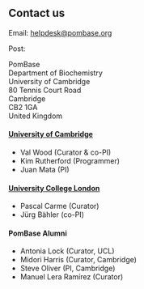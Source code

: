 ## Contact us

Email: [helpdesk@pombase.org](mailto:helpdesk@pombase.org)

Post:

PomBase\
Department of Biochemistry\
University of Cambridge\
80 Tennis Court Road\
Cambridge\
CB2 1GA\
United Kingdom


#### [University of Cambridge](http://www.cam.ac.uk/)

-   Val Wood (Curator & co-PI)
-   Kim Rutherford (Programmer)
-   Juan Mata (PI)

#### [University College London](http://www.ucl.ac.uk/)

-   Pascal Carme (Curator)
-   Jürg Bähler (co-PI)

#### PomBase Alumni

-   Antonia Lock (Curator, UCL)
-   Midori Harris (Curator, Cambridge)
-   Steve Oliver (PI, Cambridge)
-   Manuel Lera Ramírez (Curator)
